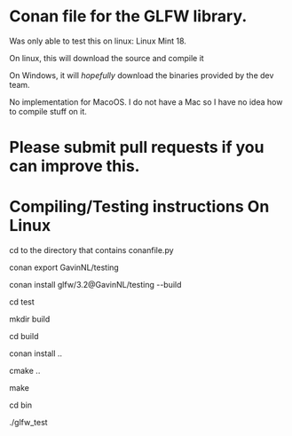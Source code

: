 # Conan file for the GLFW library.

Was only able to test this on linux: Linux Mint 18.

On linux, this will download the source and compile it

On Windows, it will *hopefully* download the binaries provided by the dev team.

No implementation for MacoOS. I do not have a Mac so I have no idea how to compile stuff on it.

# Please submit pull requests if you can improve this.



# Compiling/Testing instructions On Linux

cd to the directory that contains conanfile.py

conan export GavinNL/testing

conan install glfw/3.2@GavinNL/testing --build

cd test

mkdir build

cd build

conan install ..

cmake ..

make

cd bin

./glfw_test

